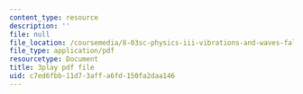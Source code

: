 ```yaml
---
content_type: resource
description: ''
file: null
file_location: /coursemedia/8-03sc-physics-iii-vibrations-and-waves-fall-2016/c7ed6fbb11d73affa6fd150fa2daa146_J1uHGy1tRmM.pdf
file_type: application/pdf
resourcetype: Document
title: 3play pdf file
uid: c7ed6fbb-11d7-3aff-a6fd-150fa2daa146
---
```

